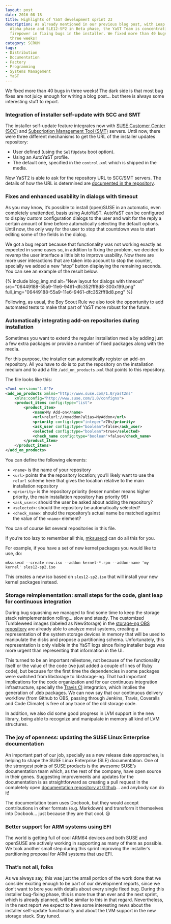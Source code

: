 ```yaml
---
layout: post
date: 2016-08-18
title: Highlights of YaST development sprint 23
description: As already mentioned in our previous blog post, with Leap 42.2 in
  Alpha phase and SLE12-SP2 in Beta phase, the YaST Team is concentrating the
  firepower in fixing bugs in the installer. We fixed more than 40 bugs in
  three weeks!
category: SCRUM
tags:
- Distribution
- Documentation
- Factory
- Programming
- Systems Management
- YaST
---
```


We fixed more than 40 bugs in three weeks! The dark side is that most bug fixes
are not juicy enough for writing a blog post… but there is always some
interesting stuff to report.

### Integration of installer self-update with SCC and SMT

The installer self-update feature integrates now with [SUSE Customer
Center (SCC)][1] and [Subscription Management Tool (SMT)][2] servers.
Until now, there were three different mechanisms to get the URL of the
installer updates repository:

* User defined (using the `SelfUpdate` boot option).
* Using an AutoYaST profile.
* The default one, specified in the `control.xml` which is shipped in
  the media.

Now YaST2 is able to ask for the repository URL to SCC/SMT servers. The
details of how the URL is determined are [documented in the
repository][3].

### Fixes and enhanced usability in dialogs with timeout

As you may know, it’s possible to install (open)SUSE in an automatic,
even completely unattended, basis using AutoYaST. AutoYaST can be
configured to display custom configuration dialogs to the user and wait
for the reply a certain amount of time before automatically selecting
the default options. Until now, the only way for the user to stop that
countdown was to start editing some of the fields in the dialog.

We got a bug report because that functionality was not working exactly
as expected in some cases so, in addition to fixing the problem, we
decided to revamp the user interface a little bit to improve usability.
Now there are more user interactions that are taken into account to stop
the counter, specially we added a new “stop” button displaying the
remaining seconds. You can see an example of the result below.

{% include blog_img.md alt="New layout for dialogs with timeout"
src="06449188-55a9-11e6-9461-dfc352fff8d8-300x199.png"
full_img="06449188-55a9-11e6-9461-dfc352fff8d8.png" %}

Following, as usual, the Boy Scout Rule we also took the opportunity to
add automated tests to make that part of YaST more robust for the
future.

### Automatically integrating add-on repositories during installation

Sometimes you want to extend the regular installation media by adding
just a few extra packages or provide a number of fixed packages along
with the media.

For this purpose, the installer can automatically register an add-on
repository. All you have to do is to put the repository on the
installation medium and to add a file `/add_on_products.xml` that points
to this repository.

The file looks like this:

```xml
<?xml version="1.0"?>
<add_on_products xmlns="http://www.suse.com/1.0/yast2ns"
    xmlns:config="http://www.suse.com/1.0/configns">
    <product_items config:type="list">
        <product_item>
            <name>My Add-on</name>
            <url>relurl://myaddon?alias=MyAddon</url>
            <priority config:type="integer">70</priority>
            <ask_user config:type="boolean">false</ask_user>
            <selected config:type="boolean">true</selected>
            <check_name config:type="boolean">false</check_name>
        </product_item>
    </product_items>
</add_on_products>
```

You can define the following elements:

* `<name>` is the name of your repository
* `<url>` points the the repository location; you’ll likely want to use
  the `relurl` scheme here that gives the location relative to the main
  installation repository
* `<priority>` is the repository priority (lesser number means higher
  priority, the main installation repository has priority 99)
* `<ask_user>`\: should the user be asked about adding the repository?
* `<selected>`\: should the repository be automatically selected?
* `<check_name>`\: should the repository’s actual name be matched
  against the value of the `<name>` element?

You can of course list several repositories in this file.

If you’re too lazy to remember all this, [mksusecd][4] can do all this
for you.

For example, if you have a set of new kernel packages you would like to
use, do:

```
mksusecd --create new.iso --addon kernel-*.rpm --addon-name 'my kernel' sles12-sp2.iso
```

This creates a new iso based on `sles12-sp2.iso` that will install your
new kernel packages instead.

### Storage reimplementation: small steps for the code, giant leap for continuous integration

During bug squashing we managed to find some time to keep the storage
stack reimplementation rolling… slow and steady. The customized
Tumbleweed images (labeled as NewStorage) in the [storage-ng OBS
repository][5] are already able to analyze most systems, creating a
representation of the system storage devices in memory that will be used
to manipulate the disks and propose a partitioning schema.
Unfortunately, this representation is only visible in the YaST logs
since fixing installer bugs was more urgent than representing that
information in the UI.

This turned to be an important milestone, not because of the
functionality itself or the value of the code (we just added a couple of
lines of Ruby code), but because for the first time the dependencies in
some packages were switched from libstorage to libstorage-ng. That had
important implications for the code organization and for our continuous
integration infrastructure, specially the [Travis CI][6] integration,
which implies the generation of .deb packages. We can now say that our
continuous delivery workflow (from Github to OBS, passing through
Jenkins, Travis, Coveralls and Code Climate) is free of any trace of the
old storage code.

In addition, we also did some good progress in LVM support in the new
library, being able to recognize and manipulate in memory all kind of
LVM structures.

### The joy of openness: updating the SUSE Linux Enterprise documentation

An important part of our job, specially as a new release date
approaches, is helping to shape the SUSE Linux Enterprise (SLE)
documentation. One of the strongest points of SUSE products is the
awesome SUSE’s documentation team which, as the rest of the company,
have open source in their genes. Suggesting improvements and updates for
the documentation is as straightforward as creating a pull request in
the completely open [documentation repository at Github][7]… and anybody
can do it!

The documentation team uses Docbook, but they would accept contributions
in other formats (e.g. Markdown) and transform it themselves into
Docbook… just because they are that cool. :smiley:

### Better support for ARM systems using EFI

The world is getting full of cool ARM64 devices and both SUSE and
openSUSE are actively working in supporting as many of them as possible.
We took another small step during this sprint improving the installer’s
partitioning proposal for ARM systems that use EFI.

### That’s not all, folks

As we always say, this was just the small portion of the work done that
we consider exciting enough to be part of our development reports, since
we don’t want to bore you with details about every single fixed bug.
During this installer bug-fixing phase, this is more true than ever and
the next sprint, which is already planned, will be similar to this in
that regard. Nevertheless, in the next report we expect to have some
interesting news about the installer self-update functionality and about
the LVM support in the new storage stack. Stay tuned.



[1]: https://scc.suse.com
[2]: https://www.suse.com/products/subscription-management-tool
[3]: https://github.com/yast/yast-installation/blob/master/doc/SELF_UPDATE.md#where-to-find-the-updates
[4]: https://software.opensuse.org/package/mksusecd
[5]: http://download.opensuse.org/repositories/YaST:/storage-ng/images/iso/
[6]: https://travis-ci.org/
[7]: https://github.com/SUSE/doc-sle/
